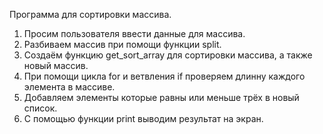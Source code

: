 Программа для сортировки массива.
1. Просим пользователя ввести данные для массива.
2. Разбиваем массив при помощи функции split.
3. Создаём функцию get_sort_array для сортировки массива, а также новый массив. 
4. При помощи цикла for и ветвления if проверяем длинну каждого элемента в массиве.
5. Добавляем элементы которые равны или меньше трёх в новый список.
6. С помощью функции print выводим результат на экран.
